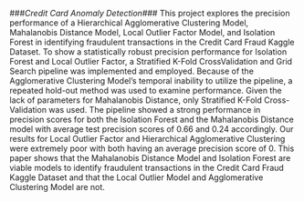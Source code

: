 ###*Credit Card Anomaly Detection*###
This project explores the precision performance of a Hierarchical Agglomerative Clustering Model, Mahalanobis Distance Model, Local Outlier Factor Model, and Isolation Forest in identifying fraudulent transactions in the Credit Card Fraud Kaggle Dataset. To show a statistically robust precision performance for Isolation Forest and Local Outlier Factor, a Stratified K-Fold CrossValidation and Grid Search pipeline was implemented and employed. Because of the Agglomerative Clustering Model’s temporal inability to utilize the pipeline, a repeated hold-out method was used to examine performance. Given the lack of parameters for Mahalanobis Distance, only Stratified K-Fold Cross-Validation was used. The pipeline showed a strong performance in precision scores for both the Isolation Forest and the Mahalanobis Distance model with average test precision scores of 0.66 and 0.24 accordingly. Our results for Local Outlier Factor and Hierarchical Agglomerative Clustering were extremely poor with both having an average precision score of 0. This paper shows that the Mahalanobis Distance Model and Isolation Forest are viable models to identify fraudulent transactions in the Credit Card Fraud Kaggle Dataset and that the Local Outlier Model and Agglomerative Clustering Model are not.
